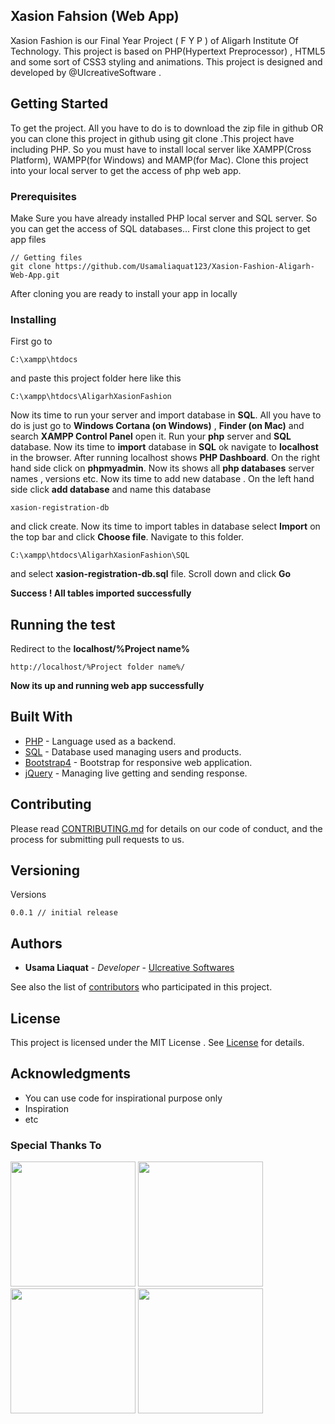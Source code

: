 
## Xasion Fahsion (Web App)
Xasion Fashion is our Final Year Project ( F Y P ) of Aligarh Institute Of Technology. This project is based on PHP(Hypertext Preprocessor) , HTML5 and some sort of CSS3 styling and animations. This project is designed and developed by @UlcreativeSoftware .  

## Getting Started
To get the project. All you have to do is to download the zip file in github OR you can clone this project in github using git clone .This project have including PHP. So you must have to install local server like XAMPP(Cross Platform), WAMPP(for Windows) and MAMP(for Mac). Clone this project into your local server to get the access of php web app.

### Prerequisites
Make Sure you have already installed PHP local server and SQL server. So you can get the access of SQL databases... First clone this project to get app files

```
// Getting files
git clone https://github.com/Usamaliaquat123/Xasion-Fashion-Aligarh-Web-App.git
```
After cloning you are ready to install your app in locally

### Installing
First go to 
```
C:\xampp\htdocs
```
and paste this project folder here like this
```
C:\xampp\htdocs\AligarhXasionFashion
```
Now its time to run your server and import database in <b>SQL</b>. All you have to do is just go to <b>Windows Cortana (on Windows)</b> , <b>Finder (on Mac)</b> and search <b>XAMPP Control Panel</b> open it. Run your <b>php</b> server and <b>SQL </b>database. Now its time to <b>import</b> database in <b>SQL</b> ok navigate to <b>localhost</b> in the browser. After running localhost shows <b>PHP Dashboard</b>. On the right hand side click on <b>phpmyadmin</b>. Now its shows all <b>php databases</b> server names , versions etc. Now its time to add new database . On the left hand side click <b>add database</b> and name this database 
```
xasion-registration-db
```
and click create. Now its time to import tables in database select <b>Import</b> on the top bar and click <b>Choose file</b>. Navigate to this folder.
```
C:\xampp\htdocs\AligarhXasionFashion\SQL
```
and select <b> xasion-registration-db.sql</b> file.
Scroll down and click <b>Go</b>

<b>Success ! All tables imported successfully</b>


## Running the test
Redirect to the <b>localhost/%Project name%</b>
```
http://localhost/%Project folder name%/
```
**Now its up and running web app successfully** 



## Built With

* [PHP](http://php.net/) - Language used as a backend.
* [SQL](https://www.mysql.com/) - Database used managing users and products.
* [Bootstrap4](https://getbootstrap.com/) - Bootstrap for responsive web application.
* [jQuery](https://jquery.com/) - Managing live getting and sending response.
## Contributing

Please read [CONTRIBUTING.md](https://github.com/Usamaliaquat123/Xasion-Fashion-Aligarh-Web-App/CONTRIBUTING.md) for details on our code of conduct, and the process for submitting pull requests to us.

## Versioning
Versions
```
0.0.1 // initial release
```

## Authors

* **Usama Liaquat** - *Developer* - [Ulcreative Softwares](https://ulcreativeweb.wordpress.com/)

See also the list of [contributors](https://github.com/Usamaliaquat123/Xasion-Fashion-Aligarh-Web-App/graphs/contributors) who participated in this project.

## License

This project is licensed under the MIT License . See [License](https://github.com/Usamaliaquat123/Xasion-Fashion-Aligarh-Web-App-/blob/master/LICENSE) for details.

## Acknowledgments

* You can use code for inspirational purpose only
* Inspiration
* etc


### Special Thanks To

<div style="display:inline;">

<img src="https://vignette.wikia.nocookie.net/howtoprogram/images/9/93/JQuery.png/revision/latest?cb=20130423012006" width="200">
<img src="http://php.net/manual/en/images/c0d23d2d6769e53e24a1b3136c064577-php_logo.png" width="200">

<img src="http://divinitycomputing.com/wp-content/uploads/2015/12/mysql-logo.png" width="200">

<img src="http://evolve-enterprise.com/wp-content/uploads/2017/01/bootstrap-logo.png" width="200">
</div>
